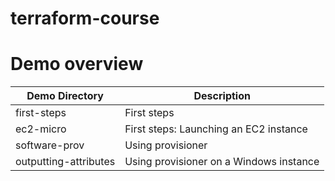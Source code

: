 # terraform-course

# Demo overview
Demo Directory | Description
------------ | -------------
first-steps | First steps
ec2-micro | First steps: Launching an EC2 instance
software-prov | Using provisioner
outputting-attributes | Using provisioner on a Windows instance